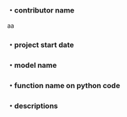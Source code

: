 ### ・contributor name
aa
### ・project start date 

### ・model name

### ・function name on python code

### ・descriptions